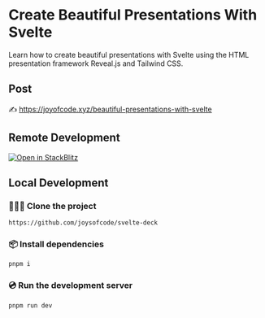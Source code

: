 # Create Beautiful Presentations With Svelte

Learn how to create beautiful presentations with Svelte using the HTML presentation framework Reveal.js and Tailwind CSS.

## Post

✍️ https://joyofcode.xyz/beautiful-presentations-with-svelte

## Remote Development

[![Open in StackBlitz](https://developer.stackblitz.com/img/open_in_stackblitz.svg)](https://stackblitz.com/github/joysofcode/svelte-deck)

## Local Development

### 🧑‍🤝‍🧑 Clone the project

```sh
https://github.com/joysofcode/svelte-deck
```

### 📦️ Install dependencies

```sh
pnpm i
```

### 💿️ Run the development server

```sh
pnpm run dev
```
